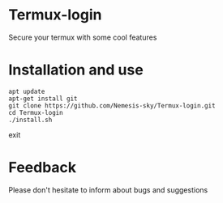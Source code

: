 # Termux-login
Secure your termux with some cool features
# Installation and use
```
apt update
apt-get install git
git clone https://github.com/Nemesis-sky/Termux-login.git
cd Termux-login
./install.sh
```
exit

# Feedback
Please don't hesitate to inform about bugs and suggestions
